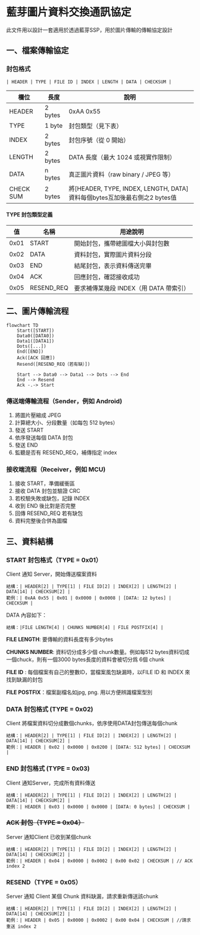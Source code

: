 # 藍芽圖片資料交換通訊協定

此文件用以設計一套適用於透過藍芽SSP，用於圖片傳輸的傳輸協定設計



## 一、檔案傳輸協定

### 封包格式

```
| HEADER | TYPE | FILE ID | INDEX | LENGTH | DATA | CHECKSUM |
```

| **欄位**  | **長度** | **說明**                                                     |
| --------- | -------- | ------------------------------------------------------------ |
| HEADER    | 2 bytes  | 0xAA 0x55                                                    |
| TYPE      | 1 byte   | 封包類型（見下表）                                           |
| INDEX     | 2 bytes  | 封包序號（從 0 開始）                                        |
| LENGTH    | 2 bytes  | DATA 長度（最大 1024 或視實作限制）                          |
| DATA      | n bytes  | 真正圖片資料（raw binary / JPEG 等）                         |
| CHECK SUM | 2 bytes  | 將[HEADER, TYPE, INDEX, LENGTH, DATA] 資料每個bytes互加後最右側之2 bytes值 |

#### TYPE 封包類型定義

| **值** | **名稱**   | **用途說明**                           |
| ------ | ---------- | -------------------------------------- |
| 0x01   | START      | 開始封包，攜帶總圖檔大小與封包數       |
| 0x02   | DATA       | 資料封包，實際圖片資料分段             |
| 0x03   | END        | 結尾封包，表示資料傳送完畢             |
| 0x04   | ACK        | 回應封包，確認接收成功                 |
| 0x05   | RESEND_REQ | 要求補傳某幾段 INDEX（用 DATA 帶索引） |







## 二、圖片傳輸流程



```mermaid
flowchart TD
    Start([START])
    Data0([DATA0])
    Data1([DATA1])
    Dots([...])
    End([END])
    Ack([ACK 回應])
    Resend([RESEND_REQ（若有缺）])

    Start --> Data0 --> Data1 --> Dots --> End
    End --> Resend
    Ack -.-> Start
```





### 傳送端傳輸流程（Sender，例如 Android)

1. 將圖片壓縮成 JPEG
2. 計算總大小、分段數量（如每包 512 bytes）
3. 發送 START
4. 依序發送每個 DATA 封包
5. 發送 END
6. 監聽是否有 RESEND_REQ，補傳指定 index



### 接收端流程（Receiver，例如 MCU)

1. 接收 START，準備緩衝區
2. 接收 DATA 封包並驗證 CRC
3. 若校驗失敗或缺包，記錄 INDEX
4. 收到 END 後比對是否完整
5. 回傳 RESEND_REQ 若有缺包
6. 資料完整後合併為圖檔



## 三、資料結構

### START 封包格式（TYPE = 0x01）

Client 通知 Server，開始傳送檔案資料



```
結構：| HEADER[2] | TYPE[1] | FILE ID[2] | INDEX[2] | LENGTH[2] | DATA[14] | CHECKSUM[2] |
範例：| 0xAA 0x55 | 0x01 | 0x0000 | 0x0008 | [DATA: 12 bytes] | CHECKSUM |
```

DATA 內容如下：

```
結構：|FILE LENGTH[4] | CHUNKS NUMBER[4] | FILE POSTFIX[4] |
```



**FILE LENGTH**: 要傳輸的資料長度有多少bytes

**CHUNKS NUMBER**: 資料切分成多少個 chunk數量。例如每512 bytes資料切成一個chuck，則有一個3000 bytes長度的資料會被切分爲 6個 chunk

**FILE ID** : 每個檔案有自己的整數ID，當檔案風包缺漏時，以FILE ID 和 INDEX 來找到缺漏的封包

**FILE POSTFIX**：檔案副檔名如jpg, png. 用以方便辨識檔案型別



### DATA 封包格式 (TYPE = 0x02)

Client 將檔案資料切分成數個chunks，依序使用DATA封包傳送每個chunk

```
結構：| HEADER[2] | TYPE[1] | FILE ID[2] | INDEX[2] | LENGTH[2] | DATA[14] | CHECKSUM[2] |
範例：| HEADER | 0x02 | 0x0000 | 0x0200 | [DATA: 512 bytes] | CHECKSUM |
```



### END 封包格式 (TYPE = 0x03)

Client 通知Server，完成所有資料傳送

```
結構：| HEADER[2] | TYPE[1] | FILE ID[2] | INDEX[2] | LENGTH[2] | DATA[14] | CHECKSUM[2] |
範例：| HEADER | 0x03 | 0x0000 | 0x0000 | [DATA: 0 bytes] | CHECKSUM |
```



### ~~ACK 封包（TYPE = 0x04）~~

Server 通知Client 已收到某個chunk

```
結構：| HEADER[2] | TYPE[1] | FILE ID[2] | INDEX[2] | LENGTH[2] | DATA[14] | CHECKSUM[2] |
範例：| HEADER | 0x04 | 0x0000 | 0x0002 | 0x00 0x02 | CHECKSUM | // ACK index 2
```



### RESEND（TYPE = 0x05）

Server 通知 Client 某個 Chunk 資料缺漏，請求重新傳送該chunk

```
結構：| HEADER[2] | TYPE[1] | FILE ID[2] | INDEX[2] | LENGTH[2] | DATA[14] | CHECKSUM[2] |
範例：| HEADER | 0x05 | 0x0000 | 0x0002 | 0x00 0x04 | CHECKSUM | //請求重送 index 2

```

